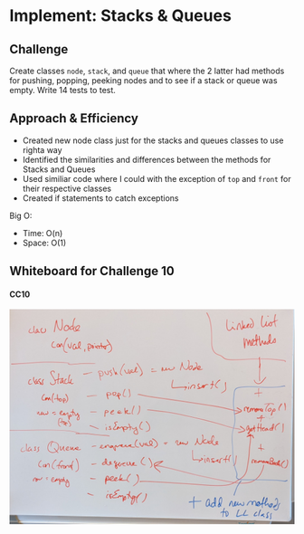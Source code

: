 # Implement: Stacks & Queues

<!-- Short summary or background information -->

## Challenge

Create classes `node`, `stack`, and `queue` that where the 2 latter had methods for pushing, popping, peeking nodes and to see if a stack or queue was empty. Write 14 tests to test. 

## Approach & Efficiency

- Created new node class just for the stacks and queues classes to use righta way
- Identified the similarities and differences between the methods for Stacks and Queues
- Used similiar code where I could with the exception of `top` and `front` for their respective classes
- Created if statements to catch exceptions

Big O:

- Time: O(n)
- Space: O(1)

## Whiteboard for Challenge 10
<!-- Embedded whiteboard image -->
#### CC10
![whiteboard](../../../assets/cc10.jpg)